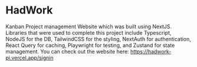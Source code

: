 # HadWork

Kanban Project management Website which was built using NextJS. Libraries that were used to complete this project include Typescript, NodeJS for the DB, TailwindCSS for the styling, NextAuth for authentication, React Query for caching, Playwright for testing, and Zustand for state management.
You can check out the website here: https://hadwork-pi.vercel.app/signin
